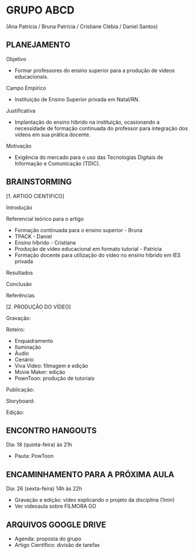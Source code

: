 # GRUPO ABCD
(Ana Patrícia / Bruna Patrícia / Cristiane Clébia / Daniel Santos)

## PLANEJAMENTO
Objetivo
- Formar professores do ensino superior para a produção de vídeos educacionais.

Campo Empírico
- Instituição de Ensino Superior privada em Natal/RN.

Justificativa
- Implantação do ensino híbrido na instituição, ocasionando a necessidade de formação continuada do professor para integração dos vídeos em sua prática docente.

Motivação
- Exigência do mercado para o uso das Tecnologias Digitais de Informação e Comunicação (TDIC).

## BRAINSTORMING
[1. ARTIGO CIENTIFICO]

Introdução

Referencial teórico para o artigo
- Formação continuada para o ensino superior - Bruna
- TPACK - Daniel 
- Ensino híbrido - Cristiane
- Produção de vídeo educacional em formato tutorial - Patrícia
- Formação docente para utilização do vídeo no ensino híbrido em IES privada

Resultados

Conclusão

Referências

[2. PRODUÇÃO DO VÍDEO]

Gravação: 

Roteiro:
- Enquadramento
- Iluminação
- Áudio
- Cenário
- Viva Video: filmagem e edição
- Movie Maker: edição
- PownToon: produção de tutoriais

Publicação:

Storyboard:

Edição:


## ENCONTRO HANGOUTS
Dia: 18 (quinta-feira) às 21h
- Pauta: PowToon


## ENCAMINHAMENTO PARA A PRÓXIMA AULA
Dia: 26 (sexta-feira) 14h às 22h
- Gravação e edição: vídeo explicando o projeto da disciplina (1min)
- Ver videoaula sobre FILMORA GO


## ARQUIVOS GOOGLE DRIVE
- Agenda: proposta do grupo
- Artigo Científico: divisão de tarefas

